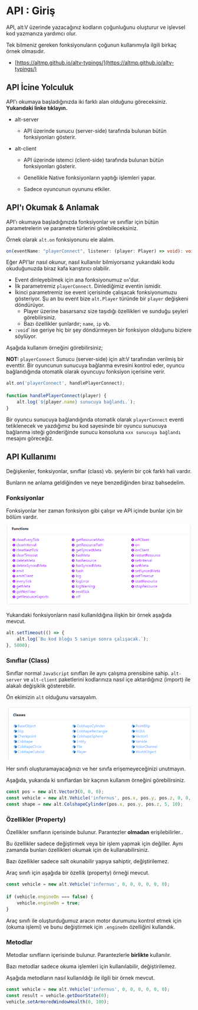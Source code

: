 # API : Giriş

API, alt:V üzerinde yazacağınız kodların çoğunluğunu oluşturur ve işlevsel kod yazmanıza yardımcı olur.

Tek bilmeniz gereken fonksiyonuların çoğunun kullanımıyla ilgili birkaç örnek olmasıdır.

-   [https://altmp.github.io/altv-typings/](https://altmp.github.io/altv-typings/)

## API İcine Yolculuk

API'ı okumaya başladığınızda iki farklı alan olduğunu göreceksiniz. **Yukarıdaki linke tıklayın.**

-   alt-server

    -   API üzerinde sunucu (server-side) tarafında bulunan bütün fonksiyonları gösterir.

-   alt-client

    -   API üzerinde istemci (client-side) tarafında bulunan bütün fonksiyonları gösterir.

    -   Genellikle Native fonksiyonların yaptığı işlemleri yapar.

    -   Sadece oyuncunun oyununu etkiler.

## API'ı Okumak & Anlamak

API'ı okumaya başladığınızda fonksiyonlar ve sınıflar için bütün parametrelerin ve parametre türlerini görebileceksiniz.

Örnek olarak `alt.on` fonksiyonunu ele alalım.

```ts
on(eventName: "playerConnect", listener: (player: Player) => void): void
```

Eğer API'lar nasıl okunur, nasıl kullanılır bilmiyorsanız yukarıdaki kodu okuduğunuzda biraz kafa karıştırıcı olabilir.

-   Event dinleyebilmek için ana fonksiyonumuz `on`'dur.
-   İlk parametremiz `playerConnect`. Dinlediğimiz eventin ismidir.
-   İkinci parametremiz ise event içerisinde çalışacak fonksiyonumuzu gösteriyor. Şu an bu event bize `alt.Player` türünde bir `player` değişkeni döndürüyor.
    -   Player üzerine basarsanız size taşıdığı özellikleri ve sunduğu şeyleri görebilirsiniz.
    -   Bazı özellikler şunlardır; `name`, `ip` vb.
-   `:void`' ise geriye hiç bir şey döndürmeyen bir fonksiyon olduğunu bizlere söylüyor.

Aşağıda kullanım örneğini görebilirsiniz;

**NOT:** `playerConnect` Sunucu (server-side) için alt:V tarafından verilmiş bir eventtir. Bir oyuncunun sunucuya bağlanma evresini kontrol eder, oyuncu bağlandığında otomatik olarak oyuncuyu fonksiyon içerisine verir.

```js
alt.on('playerConnect', handlePlayerConnect);

function handlePlayerConnect(player) {
    alt.log(`${player.name} sunucuya bağlandı.`);
}
```

Bir oyuncu sunucuya bağlandığında otomatik olarak `playerConnect` eventi tetiklenecek ve yazdığımız bu kod sayesinde bir oyuncu sunucuya bağlanma isteği gönderiğinde sunucu konsoluna `xxx sunucuya bağlandı` mesajını göreceğiz.

## API Kullanımı

Değişkenler, fonksiyonlar, sınıflar (class) vb. şeylerin bir çok farklı hali vardır.

Bunların ne anlama geldiğinden ve neye benzediğinden biraz bahsedelim.

### Fonksiyonlar

Fonksiyonlar her zaman fonksiyon gibi çalışır ve API içinde bunlar için bir bölüm vardır.

![](../../img/functions.png)

Yukarıdaki fonksiyonların nasıl kullanıldığına ilişkin bir örnek aşağıda mevcut.

```js
alt.setTimeout(() => {
    alt.log(`Bu kod bloğu 5 saniye sonra çalışacak.`);
}, 5000);
```

### Sınıflar (Class)

Sınıflar normal `JavaScript` sınıfları ile aynı çalışma prensibine sahip. `alt-server` ve `alt-client` paketlerini kodlarınıza nasıl içe aktardığınız (import) ile alakalı değişiklik gösterebilir.

Ön ekimizin `alt` olduğunu varsayalım.

![](../../img/classes.png)

Her sınıfı oluşturamayacağınızı ve her sınıfa erişemeyeceğinizi unutmayın.

Aşağıda, yukarıda ki sınıflardan bir kaçının kullanım örneğini görebilirsiniz.

```js
const pos = new alt.Vector3(0, 0, 0);
const vehicle = new alt.Vehicle('infernus', pos.x, pos.y, pos.z, 0, 0, 0);
const shape = new alt.ColshapeCylinder(pos.x, pos.y, pos.z, 5, 10);
```

### Özellikler (Property)

Özellikler sınıfların içerisinde bulunur. Parantezler **olmadan** erişilebilirler..

Bu özellikler sadece değiştirmek veya bir işlem yapmak için değiller. Aynı zamanda bunları özellikleri okumak için de kullanabilirsiniz.

Bazı özellikler sadece salt okunabilir yapıya sahiptir, değiştirilemez.

Araç sınıfı için aşağıda bir özellik (property) örneği mevcut.

```js
const vehicle = new alt.Vehicle('infernus', 0, 0, 0, 0, 0, 0);

if (vehicle.engineOn === false) {
    vehicle.engineOn = true;
}
```

Araç sınıfı ile oluşturduğumuz aracın motor durumunu kontrol etmek için (okuma işlemi) ve bunu değiştirmek için `.engineOn` özelliğini kullandık.

### Metodlar

Metodlar sınıfların içerisinde bulunur. Parantezlerle **birlikte** kullanılır.

Bazı metodlar sadece okuma işlemleri için kullanılabilir, değiştirilemez.

Aşağıda metodların nasıl kullanıldığı ile ilgili bir örnek mevcut.

```js
const vehicle = new alt.Vehicle('infernus', 0, 0, 0, 0, 0, 0);
const result = vehicle.getDoorState(0);
vehicle.setArmoredWindowHealth(0, 100);
```
